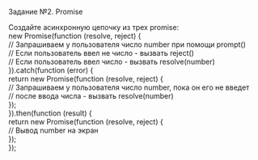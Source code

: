 Задание №2. Promise  

Создайте асинхронную цепочку из трех promise:  
new Promise(function (resolve, reject) {  
   // Запрашиваем у пользователя число number при помощи prompt()  
   // Если пользователь ввел не число - вызвать reject()  
   // Если пользователь ввел число - вызвать resolve(number)  
}).catch(function (error) {  
   return new Promise(function (resolve, reject) {  
      // Запрашиваем у пользователя число number, пока он его не введет  
      // после ввода числа - вызвать resolve(number)  
   });  
}).then(function (result) {  
   return new Promise(function (resolve, reject) {  
      // Вывод number на экран  
   });  
});  

